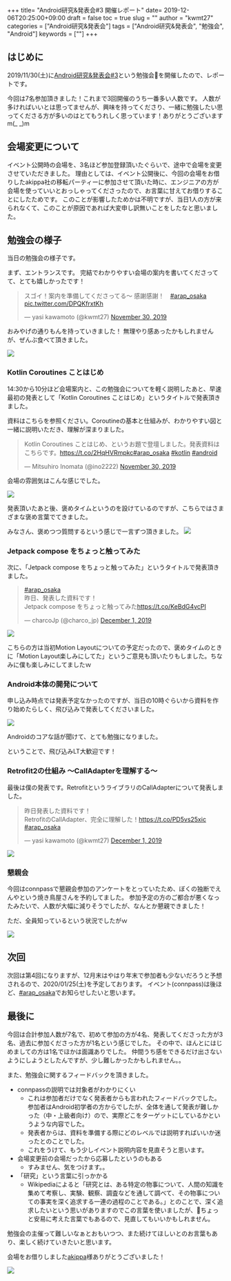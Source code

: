 +++
title= "Android研究&発表会#3 開催レポート"
date= 2019-12-06T20:25:00+09:00
draft = false
toc = true
slug = ""
author = "kwmt27"
categories = ["Android研究&発表会"]
tags = ["Android研究&発表会", "勉強会", "Android"]
keywords = [""]
+++

## はじめに

2019/11/30(土)に<a target="_blank" href="https://arap.connpass.com/event/153097/">Android研究&発表会#3</a>という勉強会を開催したので、レポートです。

今回は7名参加頂きました！これまで3回開催のうち一番多い人数です。
人数が多ければいいとは思ってませんが、興味を持ってくださり、一緒に勉強したい思ってくださる方が多いのはとてもうれしく思っています！ありがとうございますm(_ _)m

## 会場変更について

イベント公開時の会場を、3名ほど参加登録頂いたぐらいで、途中で会場を変更させていただきました。
理由としては、イベント公開後に、今回の会場をお借りしたakippa社の移転パーティーに参加させて頂いた時に、エンジニアの方が会場を使っていいとおっしゃってくださったので、お言葉に甘えてお借りすることにしたためです。
このことが影響したためかは不明ですが、当日1人の方が来られなくて、このことが原因であれば大変申し訳無いことをしたなと思いました。

## 勉強会の様子

当日の勉強会の様子です。

まず、エントランスです。
完結でわかりやすい会場の案内を書いてくださってて、とても嬉しかったです！

<blockquote class="twitter-tweet"><p lang="ja" dir="ltr">スゴイ！案内を準備してくださってる〜 感謝感謝！　<a href="https://twitter.com/hashtag/arap_osaka?src=hash&amp;ref_src=twsrc%5Etfw">#arap_osaka</a> <a href="https://t.co/DPQKfrxtKh">pic.twitter.com/DPQKfrxtKh</a></p>&mdash; yasi kawamoto (@kwmt27) <a href="https://twitter.com/kwmt27/status/1200637716599205888?ref_src=twsrc%5Etfw">November 30, 2019</a></blockquote> <script async src="https://platform.twitter.com/widgets.js" charset="utf-8"></script>


おみやげの通りもんを持っていきました！
無理やり感あったかもしれませんが、ぜんぶ食べて頂きました。

<img src="/images/2019/12/android-research-and-presentation-3/torimon.png">

### Kotlin Coroutines ことはじめ 

14:30から10分ほど会場案内と、この勉強会についてを軽く説明したあと、早速最初の発表として「Kotlin Coroutines ことはじめ」というタイトルで発表頂きました。

資料はこちらを参照ください。Coroutineの基本と仕組みが、わかりやすい図と一緒に説明いただき、理解が深まりました。

<blockquote class="twitter-tweet"><p lang="ja" dir="ltr">Kotlin Coroutines ことはじめ、というお題で登壇しました。発表資料はこちらです。<a href="https://t.co/2HqHVRmpkc">https://t.co/2HqHVRmpkc</a><a href="https://twitter.com/hashtag/arap_osaka?src=hash&amp;ref_src=twsrc%5Etfw">#arap_osaka</a> <a href="https://twitter.com/hashtag/kotlin?src=hash&amp;ref_src=twsrc%5Etfw">#kotlin</a> <a href="https://twitter.com/hashtag/android?src=hash&amp;ref_src=twsrc%5Etfw">#android</a></p>&mdash; Mitsuhiro Inomata (@ino2222) <a href="https://twitter.com/ino2222/status/1200690398827409408?ref_src=twsrc%5Etfw">November 30, 2019</a></blockquote> <script async src="https://platform.twitter.com/widgets.js" charset="utf-8"></script>


会場の雰囲気はこんな感じでした。

<img src="/images/2019/12/android-research-and-presentation-3/presen_1.png">

発表頂いたあと後、褒めタイムというのを設けているのですが、こちらではさまざまな褒め言葉でてきました。

みなさん、褒めつつ質問するという感じで一言ずつ頂きました。
<img src="/images/2019/12/android-research-and-presentation-3/presen_1_2.png">

### Jetpack compose をちょっと触ってみた

次に、「Jetpack compose をちょっと触ってみた」というタイトルで発表頂きました。

<blockquote class="twitter-tweet"><p lang="ja" dir="ltr"><a href="https://twitter.com/hashtag/arap_osaka?src=hash&amp;ref_src=twsrc%5Etfw">#arap_osaka</a><br>昨日、発表した資料です！<br>Jetpack compose をちょっと触ってみた<a href="https://t.co/KeBdG4vcPI">https://t.co/KeBdG4vcPI</a></p>&mdash; charcoJp (@charco_jp) <a href="https://twitter.com/charco_jp/status/1201154367740493824?ref_src=twsrc%5Etfw">December 1, 2019</a></blockquote> <script async src="https://platform.twitter.com/widgets.js" charset="utf-8"></script>

<img src="/images/2019/12/android-research-and-presentation-3/presen_2.png">


こちらの方は当初Motion Layoutについての予定だったので、褒めタイムのときに「Motion Layout楽しみにしてた」というご意見も頂いたりもしました。ちなみに僕も楽しみにしてましたｗ


### Android本体の開発について

申し込み時点では発表予定なかったのですが、当日の10時ぐらいから資料を作り始めたらしく、飛び込みで発表してくださいました。

<img src="/images/2019/12/android-research-and-presentation-3/presen_3.png">

Androidのコアな話が聞けて、とても勉強になりました。

ということで、飛び込みLT大歓迎です！

### Retrofit2の仕組み 〜CallAdapterを理解する〜

最後は僕の発表です。RetrofitというライブラリのCallAdapterについて発表しました。

<blockquote class="twitter-tweet"><p lang="ja" dir="ltr">昨日発表した資料です！<br>RetrofitのCallAdapter、完全に理解した！<a href="https://t.co/PD5vs25xic">https://t.co/PD5vs25xic</a> <a href="https://twitter.com/hashtag/arap_osaka?src=hash&amp;ref_src=twsrc%5Etfw">#arap_osaka</a></p>&mdash; yasi kawamoto (@kwmt27) <a href="https://twitter.com/kwmt27/status/1200993649716318208?ref_src=twsrc%5Etfw">December 1, 2019</a></blockquote> <script async src="https://platform.twitter.com/widgets.js" charset="utf-8"></script>

<img src="/images/2019/12/android-research-and-presentation-3/presen_4.png">

### 懇親会

今回はconnpassで懇親会参加のアンケートをとっていたため、ぼくの独断でえんやという焼き鳥屋さんを予約してました。
参加予定の方のご都合が悪くなったみたいで、人数が大幅に減りそうでしたが、なんとか懇親できました！

ただ、全員知っているという状況でしたがｗ

<img src="/images/2019/12/android-research-and-presentation-3/konsinkai.png">



## 次回
次回は第4回になりますが、12月末はやはり年末で参加者も少ないだろうと予想されるので、2020/01/25(土)を予定しております。
イベント(connpass)は後ほど、[#arap_osaka](https://twitter.com/search?q=%23arap_osaka&src=typed_query&f=live)でお知らせしたいと思います。


## 最後に

今回は合計参加人数が7名で、初めて参加の方が4名、発表してくださった方が3名、過去に参加くださった方が1名という感じでした。
その中で、ほんとにはじめましての方は1名でほかは面識ありでした。
仲間うち感をできるだけ出さないようにしようとしたんですが、少し難しかったかもしれません。。

また、勉強会に関するフィードバックを頂きました。

- connpassの説明では対象者がわかりにくい
    - これは参加者だけでなく発表者からも言われたフィードバックでした。参加者はAndroid初学者の方からでしたが、全体を通して発表が難しかった（中・上級者向け）ので、実際どこをターゲットにしているかというような内容でした。
    - 発表者からは、資料を準備する際にどのレベルでは説明すればいいか迷ったとのことでした。
    - これをうけて、もう少しイベント説明内容を見直そうと思います。
- 会場変更前の会場だったから応募したというのもある
    - すみません、気をつけます。。
- 「研究」という言葉に引っかかる
    - Wikipediaによると「研究とは、ある特定の物事について、人間の知識を集めて考察し、実験、観察、調査などを通して調べて、その物事についての事実を深く追求する一連の過程のことである。」とのことで、深く追求したいという思いがありますのでこの言葉を使いましたが、ちょっと安易に考えた言葉でもあるので、見直してもいいかもしれません。


勉強会の主催って難しいなぁとおもいつつ、また続けてほしいとのお言葉もあり、楽しく続けていきたいと思います。

会場をお借りしました[akippa](https://akippa.co.jp/)様ありがとうございました！

<img src="/images/2019/12/android-research-and-presentation-3/place.png">